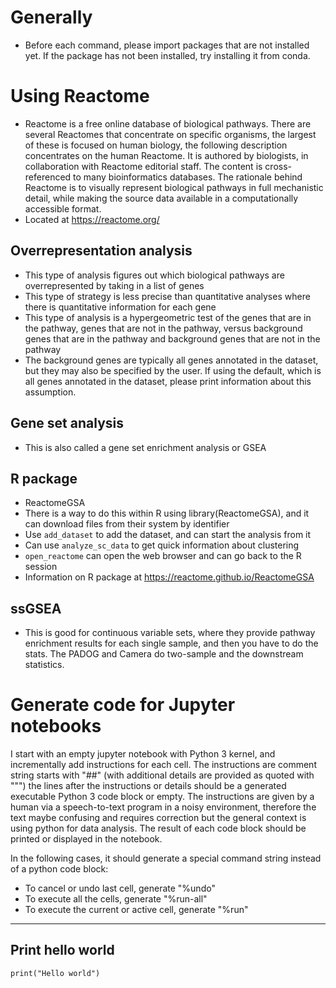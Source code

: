 # Generally
* Before each command, please import packages that are not installed yet. If the package has not been installed, try installing it from conda.

# Using Reactome
* Reactome is a free online database of biological pathways. There are several Reactomes that concentrate on specific organisms, the largest of these is focused on human biology, the following description concentrates on the human Reactome. It is authored by biologists, in collaboration with Reactome editorial staff. The content is cross-referenced to many bioinformatics databases. The rationale behind Reactome is to visually represent biological pathways in full mechanistic detail, while making the source data available in a computationally accessible format.
* Located at https://reactome.org/

## Overrepresentation analysis
* This type of analysis figures out which biological pathways are overrepresented by taking in a list of genes
* This type of strategy is less precise than quantitative analyses where there is quantitative information for each gene
* This type of analysis is a hypergeometric test of the genes that are in the pathway, genes that are not in the pathway, versus background genes that are in the pathway and background genes that are not in the pathway
* The background genes are typically all genes annotated in the dataset, but they may also be specified by the user. If using the default, which is all genes annotated in the dataset, please print information about this assumption.


## Gene set analysis
* This is also called a gene set enrichment analysis or GSEA

## R package
* ReactomeGSA
* There is a way to do this within R using library(ReactomeGSA), and it can download files from their system by identifier
* Use `add_dataset` to add the dataset, and can start the analysis from it
* Can use `analyze_sc_data` to get quick information about clustering
* `open_reactome` can open the web browser and can go back to the R session
* Information on R package at https://reactome.github.io/ReactomeGSA

## ssGSEA
* This is good for continuous variable sets, where they provide pathway enrichment results for each single sample, and then you have to do the stats. The PADOG and Camera do two-sample and the downstream statistics.

# Generate code for Jupyter notebooks
I start with an empty jupyter notebook with Python 3 kernel, and incrementally add instructions for each cell. The instructions are comment string starts with "##" (with additional details are provided as quoted with """) the lines after the instructions or details should be a generated executable Python 3 code block or empty.
The instructions are given by a human via a speech-to-text program in a noisy environment, therefore the text maybe confusing and requires correction but the general context is using python for data analysis.
The result of each code block should be printed or displayed in the notebook.

In the following cases, it should generate a special command string instead of a python code block:
 - To cancel or undo last cell, generate "%undo"
 - To execute all the cells, generate "%run-all"
 - To execute the current or active cell, generate "%run"

-----

## Print hello world
```
print("Hello world")
```